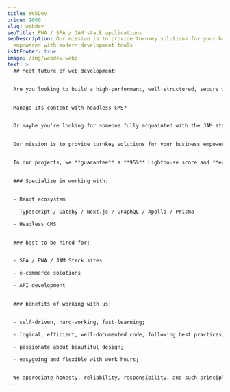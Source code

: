 ```yaml
---
title: WebDev
price: 1000
slug: webdev
seoTitle: PWA / SPA / JAM stack applications
seoDescription: Our mission is to provide turnkey solutions for your business
  empowered with modern development tools
isAtFooter: true
image: /img/webdev.webp
text: >
  ## Meet future of web development!


  Are you looking to build a high-performant, well-structured, secure web application? 


  Manage its content with headless CMS?


  Or maybe you're looking for someone fully acquainted with the JAM stack?


  Our mission is to provide turnkey solutions for your business empowered with modern development tools. Such an approach grants excellent performance and great SEO, helps you gain new visitors, and provides an intuitive and seamless experience.


  In our projects, we **guarantee** a **95%** Lighthouse score and **excellent** Web Vitals.


  ### Specialize in working with:


  - React ecosystem

  - Typescript / Gatsby / Next.js / GraphQL / Apollo / Prisma

  - Headless CMS


  ### best to be hired for:


  - SPA / PWA / JAM Stack sites

  - e-commerce solutions

  - API development


  ### benefits of working with us:


  - self-driven, hard-working, fast-learning;

  - logical, efficient, well-documented code, following best practices;

  - passionate about beautiful design;

  - easygoing and flexible with work hours;


  We appreciate honesty, reliability, responsibility, and such principles follow in workflow.
---
```

